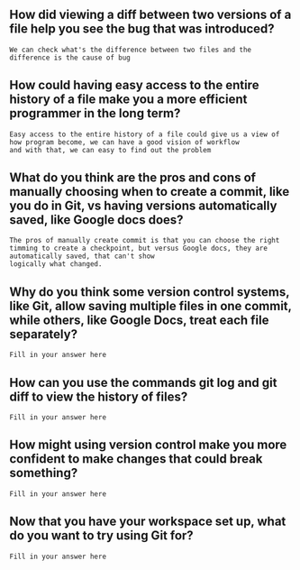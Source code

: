 ## How did viewing a diff between two versions of a file help you see the bug that was introduced?

    We can check what's the difference between two files and the difference is the cause of bug

## How could having easy access to the entire history of a file make you a more efficient programmer in the long term?

    Easy access to the entire history of a file could give us a view of how program become, we can have a good vision of workflow
    and with that, we can easy to find out the problem

## What do you think are the pros and cons of manually choosing when to create a commit, like you do in Git, vs having versions automatically saved, like Google docs does?

    The pros of manually create commit is that you can choose the right timming to create a checkpoint, but versus Google docs, they are automatically saved, that can't show
    logically what changed.

## Why do you think some version control systems, like Git, allow saving multiple files in one commit, while others, like Google Docs, treat each file separately?

    Fill in your answer here

## How can you use the commands git log and git diff to view the history of files?

    Fill in your answer here

## How might using version control make you more confident to make changes that could break something?

    Fill in your answer here

## Now that you have your workspace set up, what do you want to try using Git for?

    Fill in your answer here
